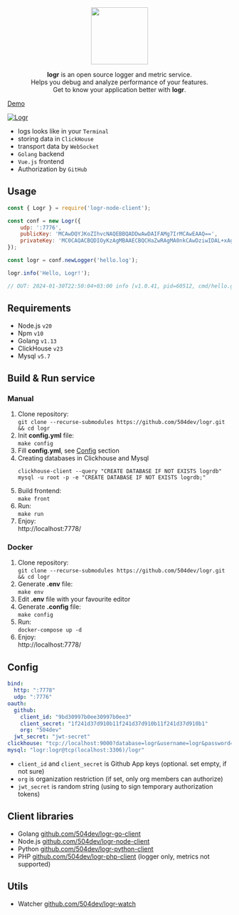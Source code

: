 <div align="center">
  <a href="https://logr.info/demo">
    <img width="128" height="128" src="https://raw.githubusercontent.com/504dev/logr-front/master/static/logr.png">
  </a>
  <p>
    <b>logr</b> is an open source logger and metric service.
    <br>
    Helps you debug and analyze performance of your features.
    <br>
    Get to know your application better with <b>logr</b>.
  </p>
</div>

[Demo]

[![Logr](https://raw.githubusercontent.com/504dev/logr-front/master/static/preview.jpg)][Demo]

[Demo]: http://logr.info/demo

* logs looks like in your `Terminal`
* storing data in `ClickHouse`
* transport data by `WebSocket`
* `Golang` backend
* `Vue.js` frontend
* Authorization by `GitHub`

## Usage
```javascript
const { Logr } = require('logr-node-client');

const conf = new Logr({
    udp: ':7776',
    publicKey: 'MCAwDQYJKoZIhvcNAQEBBQADDwAwDAIFAMg7IrMCAwEAAQ==',
    privateKey: 'MC0CAQACBQDIOyKzAgMBAAECBQCHaZwRAgMA0nkCAwDziwIDAL+xAgJMKwICGq0=',
});

const logr = conf.newLogger('hello.log');

logr.info('Hello, Logr!');

// OUT: 2024-01-30T22:50:04+03:00 info [v1.0.41, pid=60512, cmd/hello.go:41] Hello, Logr!
```

## Requirements
* Node.js `v20`
* Npm `v10`
* Golang `v1.13`
* ClickHouse `v23`
* Mysql `v5.7`


## Build & Run service
### Manual
1. Clone repository: \
    `git clone --recurse-submodules https://github.com/504dev/logr.git && cd logr`
2. Init **config.yml** file: \
    `make config`
3. Fill **config.yml**, see [Config](#config) section
4. Creating databases in Clickhouse and Mysql
    ```
    clickhouse-client --query "CREATE DATABASE IF NOT EXISTS logrdb"
    mysql -u root -p -e "CREATE DATABASE IF NOT EXISTS logrdb;"
    ```
5. Build frontend: \
    `make front`
6. Run: \
    `make run`
7. Enjoy: \
   http://localhost:7778/

### Docker
1. Clone repository: \
    `git clone --recurse-submodules https://github.com/504dev/logr.git && cd logr`
2. Generate **.env** file: \
    `make env`
3. Edit **.env** file with your favourite editor
4. Generate **.config** file: \
    `make config`
5. Run: \
    `docker-compose up -d`
6. Enjoy: \
    http://localhost:7778/

## Config
```yaml
bind:
  http: ":7778"
  udp: ":7776"
oauth:
  github:
    client_id: "9bd30997b0ee30997b0ee3"
    client_secret: "1f241d37d910b11f241d37d910b11f241d37d910b1"
    org: "504dev"
  jwt_secret: "jwt-secret"
clickhouse: "tcp://localhost:9000?database=logr&username=logr&password=logr"
mysql: "logr:logr@tcp(localhost:3306)/logr"
```

* `client_id` and `client_secret` is Github App keys (optional. set empty, if not sure)
* `org` is organization restriction (if set, only org members can authorize)
* `jwt_secret` is random string (using to sign temporary authorization tokens)

## Client libraries

* Golang [github.com/504dev/logr-go-client](https://github.com/504dev/logr-go-client)
* Node.js [github.com/504dev/logr-node-client](https://github.com/504dev/logr-node-client)
* Python [github.com/504dev/logr-python-client](https://github.com/504dev/logr-python-client)
* PHP [github.com/504dev/logr-php-client](https://github.com/504dev/logr-php-client) (logger only, metrics not supported)

## Utils
* Watcher [github.com/504dev/logr-watch](https://github.com/504dev/logr-watch)

